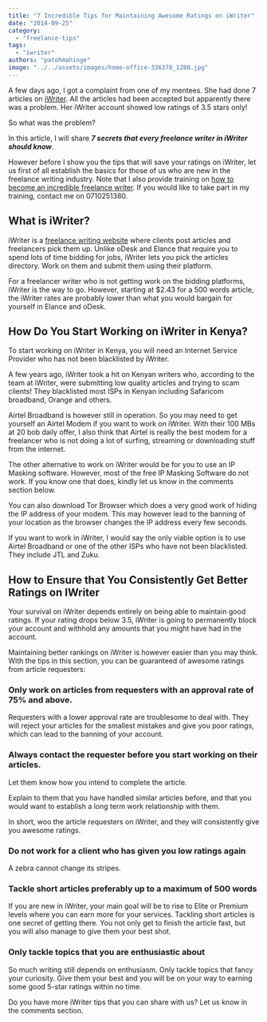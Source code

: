 ```yaml
---
title: "7 Incredible Tips for Maintaining Awesome Ratings on iWriter"
date: "2014-09-25"
category: 
  - "freelance-tips"
tags: 
  - "iwriter"
authors: "patohmahinge"
image: "../../assets/images/home-office-336378_1280.jpg"
---
```


A few days ago, I got a complaint from one of my mentees. She had done 7 articles on [iWriter](https://mahinge.com/wp-content/uploads/2014/09/www.iwriter.com "iwriter.com"). All the articles had been accepted but apparently there was a problem. Her iWriter account showed low ratings of 3.5 stars only!

So what was the problem?

In this article, I will share _**7 secrets that every freelance writer in iWriter should know**_.

However before I show you the tips that will save your ratings on iWriter, let us first of all establish the basics for those of us who are new in the freelance writing industry. Note that I also provide training on [how to become an incredible freelance writer](https://mahinge.com/can-make-money-freelancing-kenya/ "how to become a freelance writer"). If you would like to take part in my training, contact me on 0710251380.

## What is iWriter?

iWriter is a [freelance writing website](https://mahinge.com/can-make-money-freelancing-kenya/ "freelance writing jobs in Kenya") where clients post articles and freelancers pick them up. Unlike oDesk and Elance that require you to spend lots of time bidding for jobs, iWriter lets you pick the articles directory. Work on them and submit them using their platform.

For a freelancer writer who is not getting work on the bidding platforms, iWriter is the way to go. However, starting at $2.43 for a 500 words article, the iWriter rates are probably lower than what you would bargain for yourself in Elance and oDesk.

## How Do You Start Working on iWriter in Kenya?

To start working on iWriter in Kenya, you will need an Internet Service Provider who has not been blacklisted by iWriter.

A few years ago, iWriter took a hit on Kenyan writers who, according to the team at iWriter, were submitting low quality articles and trying to scam clients! They blacklisted most ISPs in Kenyan including Safaricom broadband, Orange and others.

Airtel Broadband is however still in operation. So you may need to get yourself an Airtel Modem if you want to work on iWriter. With their 100 MBs at 20 bob daily offer, I also think that Airtel is really the best modem for a freelancer who is not doing a lot of surfing, streaming or downloading stuff from the internet.

The other alternative to work on iWriter would be for you to use an IP Masking software. However, most of the free IP Masking Software do not work. If you know one that does, kindly let us know in the comments section below.

You can also download Tor Browser which does a very good work of hiding the IP address of your modem. This may however lead to the banning of your location as the browser changes the IP address every few seconds.

If you want to work in iWriter, I would say the only viable option is to use Airtel Broadband or one of the other ISPs who have not been blacklisted. They include JTL and Zuku.

## How to Ensure that You Consistently Get Better Ratings on IWriter

Your survival on iWriter depends entirely on being able to maintain good ratings. If your rating drops below 3.5, iWriter is going to permanently block your account and withhold any amounts that you might have had in the account.

Maintaining better rankings on iWriter is however easier than you may think. With the tips in this section, you can be guaranteed of awesome ratings from article requesters:

### Only work on articles from requesters with an approval rate of 75% and above.

Requesters with a lower approval rate are troublesome to deal with. They will reject your articles for the smallest mistakes and give you poor ratings, which can lead to the banning of your account.

### Always contact the requester before you start working on their articles.

Let them know how you intend to complete the article.

Explain to them that you have handled similar articles before, and that you would want to establish a long term work relationship with them.

In short, woo the article requesters on iWriter, and they will consistently give you awesome ratings.

### Do not work for a client who has given you low ratings again

A zebra cannot change its stripes.

### Tackle short articles preferably up to a maximum of 500 words

If you are new in iWriter, your main goal will be to rise to Elite or Premium levels where you can earn more for your services. Tackling short articles is one secret of getting there. You not only get to finish the article fast, but you will also manage to give them your best shot.

### Only tackle topics that you are enthusiastic about

So much writing still depends on enthusiasm. Only tackle topics that fancy your curiosity. Give them your best and you will be on your way to earning some good 5-star ratings within no time.

Do you have more iWriter tips that you can share with us? Let us know in the comments section.
